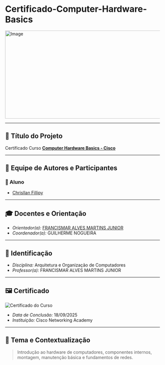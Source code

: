# Certificado-Computer-Hardware-Basics
<img width="1200" height="286" alt="Image" src="https://github.com/user-attachments/assets/7fa9043f-4d71-4274-b4e1-287bd19cde9c" />

---

## 📌 Título do Projeto
Certificado Curso **[Computer Hardware Basics - Cisco](https://www.netacad.com/courses/computer-hardware-basics?courseLang=pt-BR)**  

---

## 👥 Equipe de Autores e Participantes

### 👤 Aluno
- [Chrisllan Fillipy](https://www.linkedin.com/in/chrisllan-fillipy-59716a387/)

---

## 🎓 Docentes e Orientação
- *Orientador(a):* [FRANCISMAR ALVES MARTINS JUNIOR](https://www.linkedin.com/in/francismar-alves-martins-junior-8a320b90/?original_referer=https%3A%2F%2Fgithub.com%2Fdiogohrq%2FCertificadoCisco%3Ftab%3Dreadme-ov-file)  
- *Coordenador(a):* GUILHERME NOGUEIRA  

---

## 📝 Identificação
- *Disciplina:* Arquitetura e Organização de Computadores  
- *Professor(a):* FRANCISMAR ALVES MARTINS JUNIOR  

---

## 🖼️ Certificado
![Certificado do Curso](https://github.com/user-attachments/assets/cdcfd41c-53bd-49ed-96db-b5fc698332a9)

- *Data de Conclusão:* 18/09/2025  
- *Instituição:* Cisco Networking Academy  

---

## 🎯 Tema e Contextualização
> Introdução ao hardware de computadores, componentes internos, montagem, manutenção básica e fundamentos de redes.
